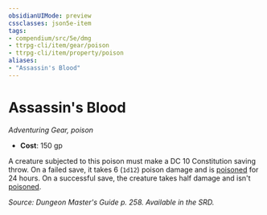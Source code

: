```yaml
---
obsidianUIMode: preview
cssclasses: json5e-item
tags:
- compendium/src/5e/dmg
- ttrpg-cli/item/gear/poison
- ttrpg-cli/item/property/poison
aliases: 
- "Assassin's Blood"
---
```

# Assassin's Blood
*Adventuring Gear, poison*  

- **Cost**: 150 gp

A creature subjected to this poison must make a DC 10 Constitution saving throw. On a failed save, it takes 6 (`1d12`) poison damage and is [poisoned](/3-Mechanics/CLI/rules/conditions.md#poisoned) for 24 hours. On a successful save, the creature takes half damage and isn't [poisoned](/3-Mechanics/CLI/rules/conditions.md#poisoned).

*Source: Dungeon Master's Guide p. 258. Available in the SRD.*